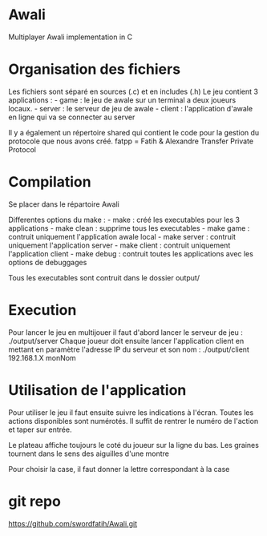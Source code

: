 # Awali
Multiplayer Awali implementation in C

# Organisation des fichiers
Les fichiers sont séparé en sources (.c) et en includes (.h)
Le jeu contient 3 applications : 
    - game : le jeu de awale sur un terminal a deux joueurs locaux.
    - server : le serveur de jeu de awale
    - client : l'application d'awale en ligne qui va se connecter au server

Il y a également un répertoire shared qui contient le code pour la gestion du protocole que nous avons créé.
fatpp = Fatih & Alexandre Transfer Private Protocol

# Compilation
Se placer dans le répartoire Awali

Differentes options du make :
    - make : créé les executables pour les 3 applications
    - make clean : supprime tous les executables
    - make game : contruit uniquement l'application awale local
    - make server : contruit uniquement l'application server
    - make client : contruit uniquement l'application client
    - make debug : contruit toutes les applications avec les options de debuggages

Tous les executables sont contruit dans le dossier output/

# Execution
Pour lancer le jeu en multijouer il faut d'abord lancer le serveur de jeu : ./output/server
Chaque joueur doit ensuite lancer l'application client en mettant en paramètre l'adresse IP du serveur et son nom : ./output/client 192.168.1.X monNom

# Utilisation de l'application
Pour utiliser le jeu il faut ensuite suivre les indications à l'écran.
Toutes les actions disponibles sont numérotés.
Il suffit de rentrer le numéro de l'action et taper sur entrée.

Le plateau affiche toujours le coté du joueur sur la ligne du bas.
Les graines tournent dans le sens des aiguilles d'une montre

Pour choisir la case, il faut donner la lettre correspondant à la case 

# git repo
https://github.com/swordfatih/Awali.git
